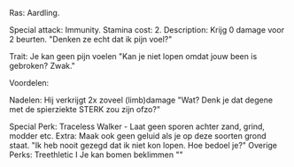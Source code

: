 
Ras: Aardling.

Special attack: Immunity.
	Stamina cost: 2.
	Description: Krijg 0 damage voor 2 beurten.
		"Denken ze echt dat ik pijn voel?"

Trait: Je kan geen pijn voelen
	"Kan je niet lopen omdat jouw been is gebroken? Zwak."

Voordelen:

Nadelen: Hij verkrijgt 2x zoveel (limb)damage
	"Wat? Denk je dat degene met de spierziekte STERK zou zijn ofzo?"

Special Perk: Traceless Walker
	- Laat geen sporen achter zand, grind, modder etc.
	Extra: Maak ook geen geluid als je op deze soorten grond staat.
		"Ik heb nooit gezegd dat ik niet kon lopen. Hoe bedoel je?"
Overige Perks:
	Treethletic I
		Je kan bomen beklimmen
			""